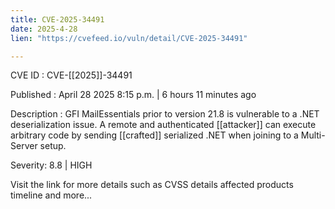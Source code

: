 ```yaml
---
title: CVE-2025-34491
date: 2025-4-28
lien: "https://cvefeed.io/vuln/detail/CVE-2025-34491"

---
```


CVE ID : CVE-[[2025]]-34491

Published :  April 28
2025
8:15 p.m. | 6 hours
11 minutes ago

Description : GFI MailEssentials prior to version 21.8 is vulnerable to a .NET deserialization issue. A remote and authenticated  [[attacker]] can execute arbitrary code by sending  [[crafted]] serialized .NET when joining to a Multi-Server setup.

Severity: 8.8 | HIGH

Visit the link for more details
such as CVSS details
affected products
timeline
and more...
